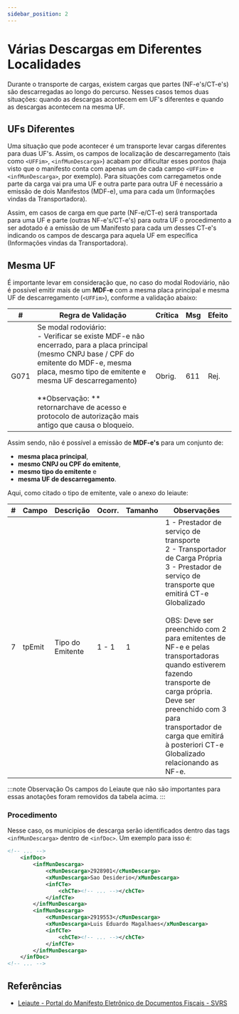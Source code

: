 ```yaml
---
sidebar_position: 2
---
```


# Várias Descargas em Diferentes Localidades

Durante o transporte de cargas, existem cargas que partes (NF-e's/CT-e's) são descarregadas ao longo do percurso. Nesses casos temos duas situações: quando as descargas acontecem em UF's diferentes e quando as descargas acontecem na mesma UF.

## UFs Diferentes

Uma situação que pode acontecer é um transporte levar cargas diferentes para duas UF's. Assim, os campos de localização de descarregamento (tais como `<UFFim>`, `<infMunDescarga>`) acabam por dificultar esses pontos (haja visto que o manifesto conta com apenas um de cada campo `<UFFim>` e `<infMunDescarga>`, por exemplo). Para situações com carregametos onde parte da carga vai pra uma UF e outra parte para outra UF é necessário a emissão de dois Manifestos (MDF-e), uma para cada um (Informações vindas da Transportadora).

Assim, em casos de carga em que parte (NF-e/CT-e) será transportada para uma UF e parte (outras NF-e's/CT-e's) para outra UF o procedimento a ser adotado é a emissão de um Manifesto para cada um desses CT-e's indicando os campos de descarga para aquela UF em específica (Informações vindas da Transportadora).

## Mesma UF

É importante levar em consideração que, no caso do modal Rodoviário, não é possível emitir mais de um **MDF-e** com a mesma placa principal e mesma UF de descarregamento (`<UFFim>`), conforme a validação abaixo:

| #    | Regra de Validação                                                                                                                                                                                                                                                                                                       | Crítica | Msg | Efeito |
| ---- | ------------------------------------------------------------------------------------------------------------------------------------------------------------------------------------------------------------------------------------------------------------------------------------------------------------------------ | ------- | --- | ------ |
| G071 | Se modal rodoviário:<br/> - Verificar se existe MDF-e não encerrado, para a placa principal (mesmo CNPJ base / CPF do emitente do MDF-e, mesma placa, mesmo tipo de emitente e mesma UF descarregamento)<br/><br/> **Observação: ** retornarchave de acesso e protocolo de autorização mais antigo que causa o bloqueio. | Obrig.  | 611 | Rej.   |

Assim sendo, não é possível a emissão de **MDF-e's** para um conjunto de:

- **mesma placa principal**,
- **mesmo CNPJ ou CPF do emitente**,
- **mesmo tipo do emitente** e
- **mesma UF de descarregamento**.

Aqui, como citado o tipo de emitente, vale o anexo do leiaute:

| #   | Campo  | Descrição        | Ocorr. | Tamanho | Observações                                                                                                                                                                                                                                                                                                                                                                                                              |
| --- | ------ | ---------------- | ------ | ------- | ------------------------------------------------------------------------------------------------------------------------------------------------------------------------------------------------------------------------------------------------------------------------------------------------------------------------------------------------------------------------------------------------------------------------ |
| 7   | tpEmit | Tipo do Emitente | 1 - 1  | 1       | 1 - Prestador de serviço de transporte<br/>2 - Transportador de Carga Própria<br/>3 - Prestador de serviço de transporte que emitirá CT-e Globalizado<br/><br/>OBS: Deve ser preenchido com 2 para emitentes de NF-e e pelas transportadoras quando estiverem fazendo transporte de carga própria. Deve ser preenchido com 3 para transportador de carga que emitirá à posteriori CT-e Globalizado relacionando as NF-e. |

:::note Observação
Os campos do Leiaute que não são importantes para essas anotações foram removidos da tabela acima.
:::

### Procedimento

Nesse caso, os municipios de descarga serão identificados dentro das tags `<infMunDescarga>` dentro de `<infDoc>`. Um exemplo para isso é:

```xml
<!-- ... -->
    <infDoc>
        <infMunDescarga>
            <cMunDescarga>2928901</cMunDescarga>
            <xMunDescarga>Sao Desiderio</xMunDescarga>
            <infCTe>
                <chCTe><!-- ... --></chCTe>
            </infCTe>
        </infMunDescarga>
        <infMunDescarga>
            <cMunDescarga>2919553</cMunDescarga>
            <xMunDescarga>Luis Eduardo Magalhaes</xMunDescarga>
            <infCTe>
                <chCTe><!-- ... --></chCTe>
            </infCTe>
        </infMunDescarga>
    </infDoc>
<!-- ... -->
```

## Referências

- [Leiaute - Portal do Manifesto Eletrônico de Documentos Fiscais - SVRS](https://dfe-portal.svrs.rs.gov.br/Mdfe/Documentos#)
